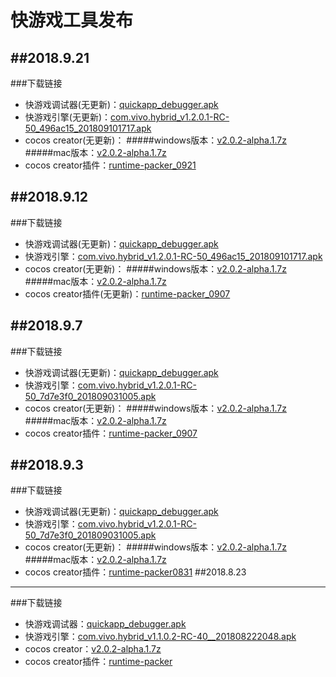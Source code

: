 # 快游戏工具发布
##2018.9.21
---
###下载链接
* 快游戏调试器(无更新)：[quickapp_debugger.apk](https://statres.quickapp.cn/quickapp/quickapp/201806/file/quickapp_debugger.apk)
* 快游戏引擎(无更新)：[com.vivo.hybrid_v1.2.0.1-RC-50_496ac15_201809101717.apk](https://github.com/JerryMoon/JerryMoon.github.io/raw/master/res/apk/com.vivo.hybrid_v1.2.0.1-RC-50_496ac15_201809101717.apk)
* cocos creator(无更新)：
#####windows版本：[v2.0.2-alpha.1.7z](http://47.98.62.68/cocos-runtime-demo/creator/CocosCreator_v2.0.2-alpha.1.7z)
#####mac版本：[v2.0.2-alpha.1.7z](http://47.98.62.68/cocos-runtime-demo/creator/CocosCreator_v2.0.2-alpha.1_20180726.dmg?nsukey=xVTTNtSZ2MkDihu%2Fi1%2B9PKu4W4hYN88fNXvKEus%2B1B9gsbQ1gjHsJWa1DidZpnasf2oxuDzpSz46sIwnEJ0oqekJ%2FYOXddGoubS1ccuPuVDXe5XOIiojlFGfj5VBUgDmXpU1s62oRJxu4ml0HpK1jV2BHk%2BMvjcNjHFyhYpJEnXieawxIqOqOZh116szfDAZemNqQn7Dzqv9%2FaGB6D%2F8ww%3D%3D)
* cocos creator插件：[runtime-packer_0921](https://github.com/JerryMoon/JerryMoon.github.io/raw/master/res/cocos-creator/runtime-packer_0921.zip)


##2018.9.12
---
###下载链接
* 快游戏调试器(无更新)：[quickapp_debugger.apk](https://statres.quickapp.cn/quickapp/quickapp/201806/file/quickapp_debugger.apk)
* 快游戏引擎：[com.vivo.hybrid_v1.2.0.1-RC-50_496ac15_201809101717.apk](https://github.com/JerryMoon/JerryMoon.github.io/raw/master/res/apk/com.vivo.hybrid_v1.2.0.1-RC-50_496ac15_201809101717.apk)
* cocos creator(无更新)：
#####windows版本：[v2.0.2-alpha.1.7z](http://47.98.62.68/cocos-runtime-demo/creator/CocosCreator_v2.0.2-alpha.1.7z)
#####mac版本：[v2.0.2-alpha.1.7z](http://47.98.62.68/cocos-runtime-demo/creator/CocosCreator_v2.0.2-alpha.1_20180726.dmg?nsukey=xVTTNtSZ2MkDihu%2Fi1%2B9PKu4W4hYN88fNXvKEus%2B1B9gsbQ1gjHsJWa1DidZpnasf2oxuDzpSz46sIwnEJ0oqekJ%2FYOXddGoubS1ccuPuVDXe5XOIiojlFGfj5VBUgDmXpU1s62oRJxu4ml0HpK1jV2BHk%2BMvjcNjHFyhYpJEnXieawxIqOqOZh116szfDAZemNqQn7Dzqv9%2FaGB6D%2F8ww%3D%3D)
* cocos creator插件(无更新)：[runtime-packer_0907](https://github.com/JerryMoon/JerryMoon.github.io/raw/master/res/cocos-creator/runtime-packer_0907.zip)

##2018.9.7
---
###下载链接
* 快游戏调试器(无更新)：[quickapp_debugger.apk](https://statres.quickapp.cn/quickapp/quickapp/201806/file/quickapp_debugger.apk)
* 快游戏引擎：[com.vivo.hybrid_v1.2.0.1-RC-50_7d7e3f0_201809031005.apk](https://github.com/JerryMoon/JerryMoon.github.io/raw/master/res/apk/com.vivo.hybrid_v1.2.0.1-RC-50_ea0f562_201809061539.apk)
* cocos creator(无更新)：
#####windows版本：[v2.0.2-alpha.1.7z](http://47.98.62.68/cocos-runtime-demo/creator/CocosCreator_v2.0.2-alpha.1.7z)
#####mac版本：[v2.0.2-alpha.1.7z](http://47.98.62.68/cocos-runtime-demo/creator/CocosCreator_v2.0.2-alpha.1_20180726.dmg?nsukey=xVTTNtSZ2MkDihu%2Fi1%2B9PKu4W4hYN88fNXvKEus%2B1B9gsbQ1gjHsJWa1DidZpnasf2oxuDzpSz46sIwnEJ0oqekJ%2FYOXddGoubS1ccuPuVDXe5XOIiojlFGfj5VBUgDmXpU1s62oRJxu4ml0HpK1jV2BHk%2BMvjcNjHFyhYpJEnXieawxIqOqOZh116szfDAZemNqQn7Dzqv9%2FaGB6D%2F8ww%3D%3D)
* cocos creator插件：[runtime-packer_0907](https://github.com/JerryMoon/JerryMoon.github.io/raw/master/res/cocos-creator/runtime-packer_0907.zip)

##2018.9.3
---
###下载链接
* 快游戏调试器(无更新)：[quickapp_debugger.apk](https://statres.quickapp.cn/quickapp/quickapp/201806/file/quickapp_debugger.apk)
* 快游戏引擎：[com.vivo.hybrid_v1.2.0.1-RC-50_7d7e3f0_201809031005.apk](https://github.com/JerryMoon/JerryMoon.github.io/raw/master/res/apk/com.vivo.hybrid_v1.2.0.1-RC-50_7d7e3f0_201809031005.apk)
* cocos creator(无更新)：
#####windows版本：[v2.0.2-alpha.1.7z](http://47.98.62.68/cocos-runtime-demo/creator/CocosCreator_v2.0.2-alpha.1.7z)
#####mac版本：[v2.0.2-alpha.1.7z](http://47.98.62.68/cocos-runtime-demo/creator/CocosCreator_v2.0.2-alpha.1_20180726.dmg?nsukey=xVTTNtSZ2MkDihu%2Fi1%2B9PKu4W4hYN88fNXvKEus%2B1B9gsbQ1gjHsJWa1DidZpnasf2oxuDzpSz46sIwnEJ0oqekJ%2FYOXddGoubS1ccuPuVDXe5XOIiojlFGfj5VBUgDmXpU1s62oRJxu4ml0HpK1jV2BHk%2BMvjcNjHFyhYpJEnXieawxIqOqOZh116szfDAZemNqQn7Dzqv9%2FaGB6D%2F8ww%3D%3D)
* cocos creator插件：[runtime-packer0831](https://github.com/JerryMoon/JerryMoon.github.io/raw/master/res/cocos-creator/runtime-packer0831.zip)
##2018.8.23
---
###下载链接
* 快游戏调试器：[quickapp_debugger.apk](https://statres.quickapp.cn/quickapp/quickapp/201806/file/quickapp_debugger.apk)
* 快游戏引擎：[com.vivo.hybrid_v1.1.0.2-RC-40__201808222048.apk](https://github.com/JerryMoon/JerryMoon.github.io/raw/master/res/apk/com.vivo.hybrid_v1.1.0.2-RC-40__201808222048.apk)
* cocos creator：[v2.0.2-alpha.1.7z](http://47.98.62.68/cocos-runtime-demo/creator/CocosCreator_v2.0.2-alpha.1.7z)
* cocos creator插件：[runtime-packer](https://github.com/JerryMoon/JerryMoon.github.io/raw/master/res/cocos-creator/runtime-packer.rar)